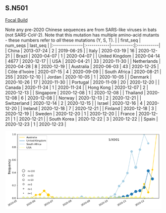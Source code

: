 

## S.N501
[Focal Build](https://nextstrain.org/groups/neherlab/ncov/S.N501?c=gt-S_501&f_region=Europe)

Note any pre-2020 Chinese sequences are from SARS-like viruses in bats (not SARS-CoV-2).
Note that this mutation has multiple amino-acid mutants - these numbers refer to _all_ these mutations (Y, S, T).
|                | first_seq   |   num_seqs | last_seq   |
|:---------------|:------------|-----------:|:-----------|
| China          | 2013-07-24  |          2 | 2019-06-25 |
| Italy          | 2020-03-19  |         16 | 2020-12-21 |
| Brazil         | 2020-04-07  |          1 | 2020-04-07 |
| United Kingdom | 2020-04-14  |       4677 | 2020-12-17 |
| USA            | 2020-04-21  |         33 | 2020-11-30 |
| Netherlands    | 2020-04-28  |          8 | 2020-12-19 |
| Australia      | 2020-06-03  |         43 | 2020-12-25 |
| Côte d'Ivoire  | 2020-07-15  |          4 | 2020-09-09 |
| South Africa   | 2020-08-21  |        255 | 2020-12-10 |
| Jordan         | 2020-10-05  |          1 | 2020-10-05 |
| Denmark        | 2020-10-26  |         17 | 2020-11-30 |
| Portugal       | 2020-11-09  |         20 | 2020-12-20 |
| Canada         | 2020-11-24  |          1 | 2020-11-24 |
| Hong Kong      | 2020-12-07  |          2 | 2020-12-13 |
| Singapore      | 2020-12-08  |          1 | 2020-12-08 |
| Thailand       | 2020-12-08  |          6 | 2020-12-08 |
| Norway         | 2020-12-13  |          2 | 2020-12-21 |
| Switzerland    | 2020-12-14  |          2 | 2020-12-15 |
| Israel         | 2020-12-16  |          4 | 2020-12-20 |
| Ireland        | 2020-12-18  |          7 | 2020-12-21 |
| Finland        | 2020-12-18  |          3 | 2020-12-19 |
| Sweden         | 2020-12-20  |          1 | 2020-12-20 |
| France         | 2020-12-21  |          1 | 2020-12-21 |
| South Korea    | 2020-12-22  |          3 | 2020-12-22 |
| Spain          | 2020-12-23  |          1 | 2020-12-23 |

![Overall trends S.N501](/overall_trends_figures/overall_trends_S.N501.png)